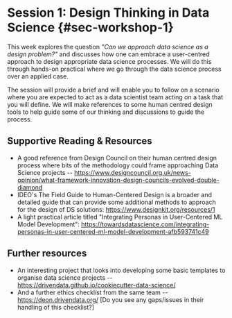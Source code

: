 # Session 1: Design Thinking in Data Science {#sec-workshop-1}

This week explores the question _"Can we approach data science as a design problem?"_ and discusses how one can embrace a user-centred approach to design appropriate data science processes. We will do this through hands-on practical where we go through the data science process over an applied case.

The session will provide a brief and will enable you to follow on a scenario where you are expected to act as a data scientist team acting on a task that you will define. We will make references to some human centred design tools to help guide some of our thinking and discussions to guide the process.

## Supportive Reading & Resources

- A good reference from Design Council on their human centred design process where bits of the methodology could frame approaching Data Science projects -- <https://www.designcouncil.org.uk/news-opinion/what-framework-innovation-design-councils-evolved-double-diamond>
- IDEO's The Field Guide to Human-Centered Design is a broader and detailed guide that can provide some additional methods to approach for the design of DS solutions: <https://www.designkit.org/resources/1>
- A light practical article titled "Integrating Personas in User-Centered ML Model Development": <https://towardsdatascience.com/integrating-personas-in-user-centered-ml-model-development-afb593741c49>

## Further resources

- An interesting project that looks into developing some basic templates to organise data science projects -- <https://drivendata.github.io/cookiecutter-data-science/>
- And a further ethics checklist from the same team -- <https://deon.drivendata.org/> [Do you see any gaps/issues in their handling of this checklist?]


